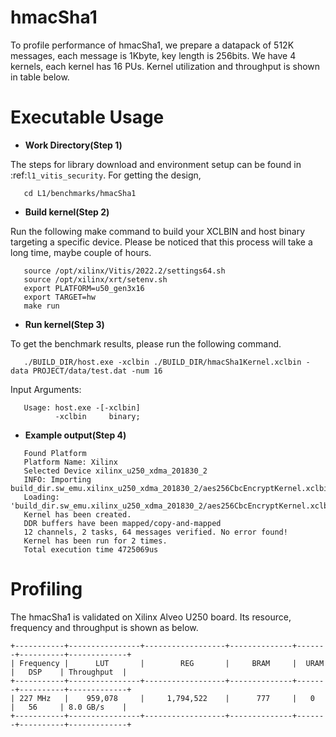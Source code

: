 hmacSha1
========

To profile performance of hmacSha1, we prepare a datapack of 512K messages, each message is 1Kbyte,
key length is 256bits. We have 4 kernels, each kernel has 16 PUs.
Kernel utilization and throughput is shown in table below.

Executable Usage
================

* **Work Directory(Step 1)**

The steps for library download and environment setup can be found in :ref:`l1_vitis_security`. For getting the design,

```
   cd L1/benchmarks/hmacSha1
```

* **Build kernel(Step 2)**

Run the following make command to build your XCLBIN and host binary targeting a specific device. Please be noticed that this process will take a long time, maybe couple of hours.

```
   source /opt/xilinx/Vitis/2022.2/settings64.sh
   source /opt/xilinx/xrt/setenv.sh
   export PLATFORM=u50_gen3x16
   export TARGET=hw
   make run 
```

* **Run kernel(Step 3)**

To get the benchmark results, please run the following command.

```
   ./BUILD_DIR/host.exe -xclbin ./BUILD_DIR/hmacSha1Kernel.xclbin -data PROJECT/data/test.dat -num 16
```

Input Arguments:

```
   Usage: host.exe -[-xclbin]
          -xclbin     binary;
```

* **Example output(Step 4)**

```
   Found Platform
   Platform Name: Xilinx
   Selected Device xilinx_u250_xdma_201830_2
   INFO: Importing build_dir.sw_emu.xilinx_u250_xdma_201830_2/aes256CbcEncryptKernel.xclbin
   Loading: 'build_dir.sw_emu.xilinx_u250_xdma_201830_2/aes256CbcEncryptKernel.xclbin'
   Kernel has been created.
   DDR buffers have been mapped/copy-and-mapped
   12 channels, 2 tasks, 64 messages verified. No error found!
   Kernel has been run for 2 times.
   Total execution time 4725069us
```


Profiling 
=========

The hmacSha1 is validated on Xilinx Alveo U250 board. 
Its resource, frequency and throughput is shown as below.

    +-----------+----------------+------------------+--------------+-------+----------+-------------+
    | Frequency |      LUT       |        REG       |     BRAM     |  URAM |   DSP    | Throughput  |
    +-----------+----------------+------------------+--------------+-------+----------+-------------+
    | 227 MHz   |    959,078     |     1,794,522    |      777     |   0   |   56     | 8.0 GB/s    |
    +-----------+----------------+------------------+--------------+-------+----------+-------------+


